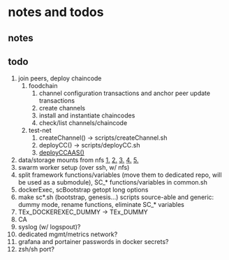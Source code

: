 # notes and todos

## notes

## todo

1. join peers, deploy chaincode
   1. foodchain
      1. channel configuration transactions and anchor peer update transactions
      2. create channels
      3. install and instantiate chaincodes
      4. check/list channels/chaincode
   2. test-net
      1. createChannel() -> scripts/createChannel.sh
      2. deployCC() -> scripts/deployCC.sh
      3. [deployCCAAS()](https://github.com/hyperledger/fabric-samples/blob/main/test-network/CHAINCODE_AS_A_SERVICE_TUTORIAL.md)
2. data/storage mounts from nfs
   [1.](https://stackoverflow.com/questions/64429252/make-docker-swarm-use-same-volumes-from-docker-compose/64430006?noredirect=1#comment113933104_64430006)
   [2.](https://stackoverflow.com/questions/45282608/how-to-directly-mount-nfs-share-volume-in-container-using-docker-compose-v3)
   [3.](https://hub.docker.com/r/erichough/nfs-server)
   [4.](https://hub.docker.com/r/itsthenetwork/nfs-server-alpine)
   [5.](https://blog.ruanbekker.com/blog/2020/09/20/setup-a-nfs-server-with-docker/)
3. swarm worker setup (over ssh, w/ nfs)
4. split framework functions/variables (move them to dedicated repo, will be used as a submodule), SC_* functions/variables in common.sh
5. dockerExec, scBootstrap getopt long options
6. make sc*.sh (bootstrap, genesis...) scripts source-able and generic: dummy mode, rename functions, eliminate SC_* variables
7. TEx_DOCKEREXEC_DUMMY -> TEx_DUMMY
8. CA
9. syslog (w/ logspout)?
10. dedicated mgmt/metrics network?
11. grafana and portainer passwords in docker secrets?
12. zsh/sh port?

